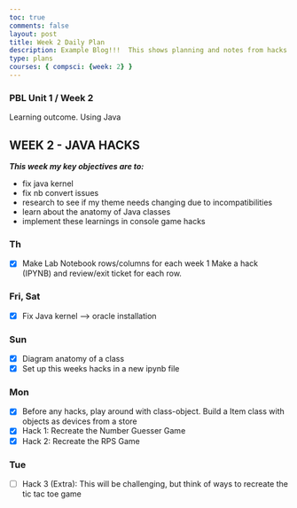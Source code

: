 ```yaml
---
toc: true
comments: false
layout: post
title: Week 2 Daily Plan
description: Example Blog!!!  This shows planning and notes from hacks.
type: plans
courses: { compsci: {week: 2} }
---
```


### PBL Unit 1 / Week 2
Learning outcome.  Using Java

## WEEK 2 - JAVA HACKS
**_This week my key objectives are to:_** 
- fix java kernel 
- fix nb convert issues 
- research to see if my theme needs changing due to incompatibilities 
- learn about the anatomy of Java classes 
- implement these learnings in console game hacks

### Th
- [x] Make Lab Notebook rows/columns for each week 1 Make a hack (IPYNB) and review/exit ticket for each row.
### Fri, Sat
- [x] Fix Java kernel --> oracle installation
### Sun
- [x] Diagram anatomy of a class
- [x] Set up this weeks hacks in a new ipynb file
### Mon
- [x] Before any hacks, play around with class-object. Build a Item class with objects as devices from a store
- [x] Hack 1: Recreate the Number Guesser Game 
- [x] Hack 2: Recreate the RPS Game 
### Tue
- [ ] Hack 3 (Extra): This will be challenging, but think of ways to recreate the tic tac toe game


